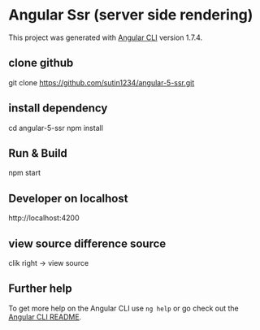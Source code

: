 # Angular Ssr (server side rendering)

This project was generated with [Angular CLI](https://github.com/angular/angular-cli) version 1.7.4.

## clone github 

git clone https://github.com/sutin1234/angular-5-ssr.git

## install dependency

cd angular-5-ssr
npm install

## Run & Build

npm start

## Developer on localhost

http://localhost:4200

## view source difference source

clik right -> view source

## Further help

To get more help on the Angular CLI use `ng help` or go check out the [Angular CLI README](https://github.com/angular/angular-cli/blob/master/README.md).
